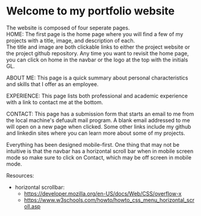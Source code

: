 # Welcome to my portfolio website

The website is composed of four seperate pages.  
HOME:
The first page is the home page where you will find a few of my projects with a title, image, and description of each.  
The title and image are both clickable links to either the project website or the project github repository.
Any time you want to revisit the home page, you can click on home in the navbar or the logo at the top with the initials GL.

ABOUT ME:
This page is a quick summary about personal characteristics and skills that I offer as an employee.

EXPERIENCE:
This page lists both professional and academic experience with a link to contact me at the bottom.

CONTACT:
This page has a submission form that starts an email to me from the local machine's defuault mail program.
A blank email addressed to me will open on a new page when clicked.
Some other links include my github and linkedin sites where you can learn more about some of my projects.

Everything has been designed mobile-first. One thing that may not be intuitive is that the navbar has a
horizontal scroll bar when in mobile screen mode so make sure to click on Contact, which may be off screen
in mobile mode.

Resources:

- horizontal scrollbar:
  - https://developer.mozilla.org/en-US/docs/Web/CSS/overflow-x
  - https://www.w3schools.com/howto/howto_css_menu_horizontal_scroll.asp
